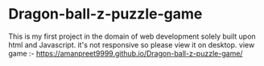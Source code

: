 # Dragon-ball-z-puzzle-game
This is my first project in the domain of web development solely built upon html and Javascript. it's not responsive so please view it on desktop. 
view game :-  https://amanpreet9999.github.io/Dragon-ball-z-puzzle-game/
